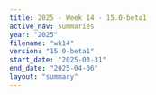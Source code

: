 ```yaml
---
title: 2025 - Week 14 - 15.0-beta1
active_nav: summaries
year: "2025"
filename: "wk14"
version: "15.0-beta1"
start_date: "2025-03-31"
end_date: "2025-04-06"
layout: "summary"
---
```

